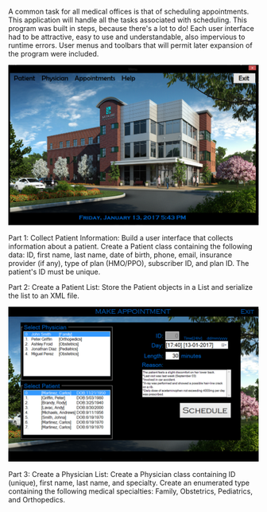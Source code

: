 A common task for all medical offices is that of scheduling appointments. This application will handle all the tasks associated with scheduling. This program was built in steps, because there's a lot to do! Each user interface had to be attractive, easy to use and understandable, also impervious to runtime errors. User menus and toolbars that will permit later expansion of the program were included. 


![screenshot1](2.png)

Part 1: Collect Patient Information: Build a user interface that collects information about a patient. Create a Patient class containing the following data: ID, first name, last name, date of birth, phone, email, insurance provider (if any), type of plan (HMO/PPO), subscriber ID, and plan ID. The patient's ID must be unique.

Part 2: Create a Patient List: Store the Patient objects in a List and serialize the list to an XML file.

![screenshot1](1.png)

Part 3: Create a Physician List: Create a Physician class containing ID (unique), first name, last name, and specialty. Create an enumerated type containing the following medical specialties: Family, Obstetrics, Pediatrics, and Orthopedics.

